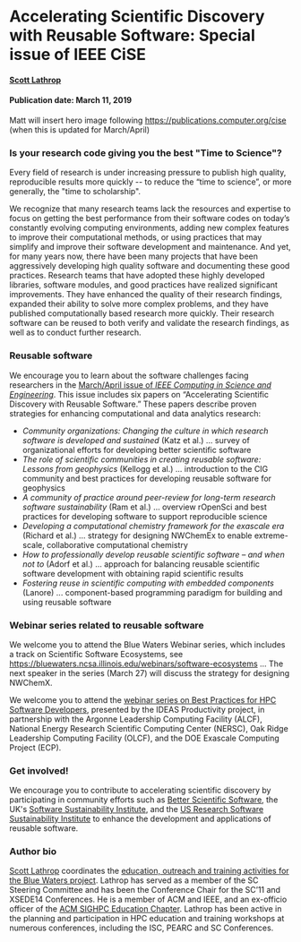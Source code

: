 # Accelerating Scientific Discovery with Reusable Software: Special issue of IEEE CiSE    

#### [Scott Lathrop](https://github.com/scottlathrop "Scott Lathrop GitHub Profile")

#### Publication date: March 11, 2019

Matt will insert hero image following https://publications.computer.org/cise (when this is updated for March/April)

### Is your research code giving you the best "Time to Science"?

Every field of research is under increasing pressure to publish high quality, reproducible results more quickly -- to reduce the “time to science”, or more generally, the "time to scholarship".

We recognize that many research teams lack the resources and expertise to focus on getting the best performance from their software codes on today’s constantly evolving computing environments, adding new complex features to improve their computational methods, or using practices that may simplify and improve their software development and maintenance. And yet, for many years now, there have been many projects that have been aggressively developing high quality software and documenting these good practices. Research teams that have adopted these highly developed libraries, software modules, and good practices have realized significant improvements. They have enhanced the quality of their research findings, expanded their ability to solve more complex problems, and they have published computationally based research more quickly. Their research software can be reused to both verify and validate the research findings, as well as to conduct further research.

### Reusable software

We encourage you to learn about the software challenges facing researchers in the [March/April issue of *IEEE Computing in Science and Engineering*](https://publications.computer.org/cise). This issue includes six papers on “Accelerating Scientific Discovery with Reusable Software.” These papers describe proven strategies for enhancing computational and data analytics research:

* _Community organizations: Changing the culture in which research software is developed and sustained_ (Katz et al.) ... survey of organizational efforts for developing better scientific software
* _The role of scientific communities in creating reusable software: Lessons from geophysics_ (Kellogg et al.) ... introduction to the CIG community and best practices for developing reusable software for geophysics
* _A community of practice around peer-review for long-term research software sustainability_ (Ram et al.) ... overview rOpenSci and best practices for developing software to support reproducible science
* _Developing a computational chemistry framework for the exascale era_ (Richard et al.) ... strategy for designing NWChemEx to enable extreme-scale, collaborative computational chemistry
* _How to professionally develop reusable scientific software – and when not to_ (Adorf et al.) ... approach for balancing reusable scientific software development with obtaining rapid scientific results
* _Fostering reuse in scientific computing with embedded components_ (Lanore) ... component-based programming paradigm for building and using reusable software

### Webinar series related to reusable software

We welcome you to attend the Blue Waters Webinar series, which includes a track on Scientific Software Ecosystems, see https://bluewaters.ncsa.illinois.edu/webinars/software-ecosystems ... The next speaker in the series (March 27) will discuss the strategy for designing NWChemX. 

We welcome you to attend the [webinar series on Best Practices for HPC Software Developers](https://ideas-productivity.org/events/hpc-best-practices-webinars), presented by the IDEAS Productivity project, in partnership with the Argonne Leadership Computing Facility (ALCF), National Energy Research Scientific Computing Center (NERSC), Oak Ridge Leadership Computing Facility (OLCF), and the DOE Exascale Computing Project (ECP).  

### Get involved!

We encourage you to contribute to accelerating scientific discovery by participating in community efforts such as [Better Scientific Software](https://bssw.io), the UK's [Software Sustainability Institute](https://software.ac.uk), and the [US Research Software Sustainability Institute](http://urssi.us) to enhance the development and applications of reusable software.

### Author bio
[Scott Lathrop](https://github.com/scottlathrop) coordinates the [education, outreach and training activities for the Blue Waters project](https://bluewaters.ncsa.illinois.edu/education-overview). Lathrop has served as a member of the SC Steering Committee and has been the Conference Chair for the SC’11 and XSEDE14 Conferences.  He is a member of ACM and IEEE, and an ex-officio officer of the [ACM SIGHPC Education Chapter](https://sighpceducation.acm.org). Lathrop has been active in the planning and participation in HPC education and training workshops at numerous conferences, including the ISC, PEARC and SC Conferences.

<!---
- Guidance for author bio:
- Length: 50-100 words.
- Can include hyperlinks.
- Mention your current position, employer, a bit about your background.
- Include info about your interests related to software productivity and sustainability.
- Anything else you want to mention.
---!>

<!---
Publish: preview
Categories: planning, collaboration
Topics: design, projects and organizations
Tags: bssw-blog-article
Level: 2
Prerequisites: default
Aggregate: none
--->
